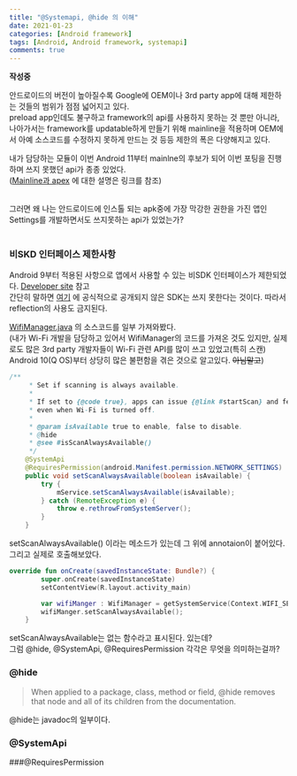 ```yaml
---
title: "@Systemapi, @hide 의 이해"
date: 2021-01-23
categories: [Android framework]
tags: [Android, Android framework, systemapi]
comments: true
---
```


**작성중**

안드로이드의 버전이 높아질수록 Google에 OEM이나 3rd party app에 대해 제한하는 것들의 범위가 점점 넓어지고 있다.  
preload app인데도 불구하고 framework의 api를 사용하지 못하는 것 뿐만 아니라, 나아가서는 framework를 updatable하게 만들기 위해 mainline을 적용하며 OEM에서 아예 소스코드를 수정하지 못하게 만드는 것 등등 제한의 폭은 다양해지고 있다.

내가 담당하는 모듈이 이번 Android 11부터 mainlne의 후보가 되어 이번 포팅을 진행하며 쓰지 못했던 api가 종종 있었다.  
([Mainline과 apex](https://android-developers.googleblog.com/2019/05/fresher-os-with-projects-treble-and-mainline.html) 에 대한 설명은 링크를 참조)
<br>
<br>

그러면 왜 나는 안드로이드에 인스톨 되는 apk중에 가장 막강한 권한을 가진 앱인 Settings를 개발하면서도 쓰지못하는 api가 있었는가?  
<br>


### 비SKD 인터페이스 제한사항
Android 9부터 적용된 사항으로 앱에서 사용할 수 있는 비SDK 인터페이스가 제한되었다.
[Developer site](https://developer.android.com/distribute/best-practices/develop/restrictions-non-sdk-interfaces?hl=ko) 참고  
간단히 말하면 [여기](https://developer.android.com/reference/packages?hl=ko) 에 공식적으로 공개되지 않은 SDK는 쓰지 못한다는 것이다. 따라서 reflection의 사용도 금지된다.



[WifiManager.java](https://android.googlesource.com/platform/frameworks/base/+/refs/heads/android11-release/wifi/java/android/net/wifi/WifiManager.java) 의 소스코드를 일부 가져와봤다.  
(내가 Wi-Fi 개발을 담당하고 있어서 WifiManager의 코드를 가져온 것도 있지만, 실제로도 많은 3rd party 개발자들이 Wi-Fi 관련 API를 많이 쓰고 있었고(특히 스캔) Android 10(Q OS)부터 상당히 많은 불편함을 겪은 것으로 알고있다. ~~아님말고~~)
```java
/**
     * Set if scanning is always available.
     *
     * If set to {@code true}, apps can issue {@link #startScan} and fetch scan results
     * even when Wi-Fi is turned off.
     *
     * @param isAvailable true to enable, false to disable.
     * @hide
     * @see #isScanAlwaysAvailable()
     */
    @SystemApi
    @RequiresPermission(android.Manifest.permission.NETWORK_SETTINGS)
    public void setScanAlwaysAvailable(boolean isAvailable) {
        try {
            mService.setScanAlwaysAvailable(isAvailable);
        } catch (RemoteException e) {
            throw e.rethrowFromSystemServer();
        }
    }
```
setScanAlwaysAvailable() 이라는 메소드가 있는데 그 위에 annotaion이 붙어있다.  
그리고 실제로 호출해보았다.
```kotlin
override fun onCreate(savedInstanceState: Bundle?) {
        super.onCreate(savedInstanceState)
        setContentView(R.layout.activity_main)

        var wifiManger : WifiManager = getSystemService(Context.WIFI_SERVICE) as WifiManager;
        wifiManger.setScanAlwaysAvailable();
    }
```
setScanAlwaysAvailable는 없는 함수라고 표시된다.
있는데?  
그럼 @hide, @SystemApi, @RequiresPermission 
각각은 무엇을 의미하는걸까?


### @hide
>When applied to a package, class, method or field, @hide removes that node and all of its children from the documentation.

@hide는 javadoc의 일부이다.
### @SystemApi

###@RequiresPermission